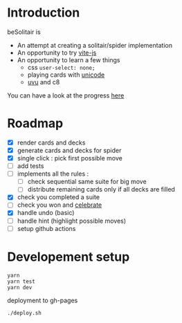 # Introduction 

beSolitair is

- An attempt at creating a solitair/spider implementation
- An opportunity to try [vite-js](https://vitejs.dev/)
- An opportunity to learn a few things
    - css `user-select: none;` 
    - playing cards with [unicode](https://en.wikipedia.org/wiki/Playing_cards_in_Unicode)
    - [uvu](https://twitter.com/lukeed05/status/1283133709491662848) and c8

You can have a look at the progress [here](https://mestachs.github.io/besolitair/)

# Roadmap

  - [x] render cards and decks
  - [x] generate cards and decks for spider
  - [x] single click : pick first possible move
  - [ ] add tests
  - [ ] implements all the rules :
       - [ ] check sequential same suite for big move
       - [ ] distribute remaining cards only if all decks are filled
  - [x] check you completed a suite
  - [ ] check you won and [celebrate](https://github.com/crashmax-off/fireworks-js/)
  - [x] handle undo (basic)
  - [ ] handle hint (highlight possible moves)
  - [ ] setup github actions

# Developement setup

```
yarn
yarn test
yarn dev
```

deployment to gh-pages

```
./deploy.sh
```
